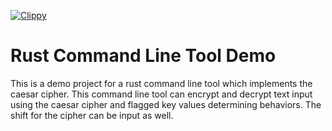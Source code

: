 [![Clippy](https://github.com/johncoogan53/Rust-CLI/actions/workflows/lint.yml/badge.svg)](https://github.com/johncoogan53/Rust-CLI/actions/workflows/lint.yml)

# Rust Command Line Tool Demo
This is a demo project for a rust command line tool which implements the caesar cipher. This command line tool can encrypt and decrypt text input using the caesar cipher and flagged key values determining behaviors. The shift for the cipher can be input as well. 

